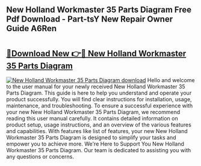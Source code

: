 ## New Holland Workmaster 35 Parts Diagram Free Pdf Download - Part-tsY New Repair Owner Guide A6Ren

# <h2><a href="http://dfs5ej.blite.top/?on=New+Holland+Workmaster+35+Parts+Diagram">🔗Download New 👉🔴 New Holland Workmaster 35 Parts Diagram</a></h2>

[![New Holland Workmaster 35 Parts Diagram download](https://i.imgur.com/lujVjoI.png)](http://dfs5ej.blite.top/?on=New+Holland+Workmaster+35+Parts+Diagram)
Hello and welcome to the user manual for your newly received New Holland Workmaster 35 Parts Diagram. This guide is here to help you understand and operate your product successfully. You will find clear instructions for installation, usage, maintenance, and troubleshooting. To ensure a successful experience with your new New Holland Workmaster 35 Parts Diagram, we recommend reading this user manual carefully. It contains detailed information on product setup, usage instructions, and an overview of the various features and capabilities. With features like list of features, your new New Holland Workmaster 35 Parts Diagram is designed to simplify your tasks and empower you to achieve more. We're Here to Support You New Holland Workmaster 35 Parts Diagram. Our team is dedicated to assisting you with any questions or concerns.
